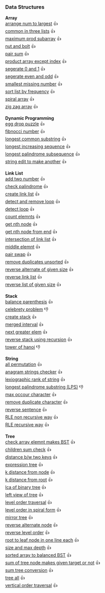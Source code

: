 ### Data Structures
**Array** <br />
[arrange num to largest](https://github.com/ojhaanshu87/data_structures/blob/master/Array_Archive/arrange_num_to_largest.py) :thumbsup: <br />
[common in three lists](https://github.com/ojhaanshu87/data_structures/blob/master/Array_Archive/arrange_num_to_largest.py) :thumbsup:  <br />
[maximum prod subarray](https://github.com/ojhaanshu87/data_structures/blob/master/Array_Archive/max_prod_subarray.py) :thumbsup: <br />
[nut and bolt](https://github.com/ojhaanshu87/data_structures/blob/master/Array_Archive/nut_and_bolt.py) :thumbsup: <br />
[pair sum](https://github.com/ojhaanshu87/data_structures/blob/master/Array_Archive/pair_sum.py) :thumbsup: <br />
[product array except index](https://github.com/ojhaanshu87/data_structures/blob/master/Array_Archive/product_array_except_index.py) :thumbsup: <br />
[segerate 0 and 1](https://github.com/ojhaanshu87/data_structures/blob/master/Array_Archive/segerate_0_1_array.py) :thumbsup: <br />
[segerate even and odd](https://github.com/ojhaanshu87/data_structures/blob/master/Array_Archive/segrate_even_odd_array.py) :thumbsup: <br />
[smallest missing number](https://github.com/ojhaanshu87/data_structures/blob/master/Array_Archive/smallest_missing_number.py) :thumbsup: <br />
[sort list by frequency](https://github.com/ojhaanshu87/data_structures/blob/master/Array_Archive/sort_list_by_frequency.py) :thumbsup: <br />
[spiral array](https://github.com/ojhaanshu87/data_structures/blob/master/Array_Archive/spiral_matrix.py) :thumbsup: <br />
[zig zag array](https://github.com/ojhaanshu87/data_structures/blob/master/Array_Archive/zig_zag_array.py) :thumbsup: <br />

**Dynamic Programming** <br />
[egg drop puzzle](https://github.com/ojhaanshu87/data_structures/blob/master/Dynamic_Programming_Archive/egg_drop_puzzle.py) :thumbsup: <br />
[fibnocci number](https://github.com/ojhaanshu87/data_structures/blob/master/Dynamic_Programming_Archive/fibnocci_num.py) :thumbsup: <br />
[longest common substring](https://github.com/ojhaanshu87/data_structures/blob/master/Dynamic_Programming_Archive/longest_common_substring.py) :thumbsup: <br />
[longest increasing sequence](https://github.com/ojhaanshu87/data_structures/blob/master/Dynamic_Programming_Archive/longest_increase_sequence.py) :thumbsup: <br />
[longest palindrome subsequence](https://github.com/ojhaanshu87/data_structures/blob/master/Dynamic_Programming_Archive/longest_palindrome_subseq.py) :thumbsup: <br />
[string edit to make another](https://github.com/ojhaanshu87/data_structures/blob/master/Dynamic_Programming_Archive/string_edit_to_make_another.py) :thumbsup: <br />

**Link List** <br />
[add two number](https://github.com/ojhaanshu87/data_structures/blob/master/LinkList_Archive/add_two_number.py) :thumbsup: <br />
[check palindrome](https://github.com/ojhaanshu87/data_structures/blob/master/LinkList_Archive/check_palindrome.py) :thumbsup: <br />
[create link list](https://github.com/ojhaanshu87/data_structures/blob/master/LinkList_Archive/create_link_list.py) :thumbsup: <br />
[detect and remove loop](https://github.com/ojhaanshu87/data_structures/blob/master/LinkList_Archive/detect_and_remove_loop.py) :thumbsup: <br />
[detect loop](https://github.com/ojhaanshu87/data_structures/blob/master/LinkList_Archive/detect_loop.py) :thumbsup: <br />
[count elemnts](https://github.com/ojhaanshu87/data_structures/blob/master/LinkList_Archive/element_count.py) :thumbsup: <br />
[get nth node](https://github.com/ojhaanshu87/data_structures/blob/master/LinkList_Archive/get_nth_node.py) :thumbsup: <br />
[get nth node from end](https://github.com/ojhaanshu87/data_structures/blob/master/LinkList_Archive/get_nth_node_from_end.py) :thumbsup: <br />
[intersection of link list](https://github.com/ojhaanshu87/data_structures/blob/master/LinkList_Archive/intersection_link_list.py) :thumbsup: <br />
[middle elemnt](https://github.com/ojhaanshu87/data_structures/blob/master/LinkList_Archive/middle_elem.py) :thumbsup: <br />
[pair swap](https://github.com/ojhaanshu87/data_structures/blob/master/LinkList_Archive/pair_swap.py) :thumbsup: <br />
[remove duplicates unsorted](https://github.com/ojhaanshu87/data_structures/blob/master/LinkList_Archive/remove_duplicates_unsorted.py) :thumbsup: <br />
[reverse alternate of given size](https://github.com/ojhaanshu87/data_structures/blob/master/LinkList_Archive/reverse_alt_given_size.py) :thumbsup: <br />
[reverse link list](https://github.com/ojhaanshu87/data_structures/blob/master/LinkList_Archive/reverse_element.py) :thumbsup: <br />
[reverse list of given size](https://github.com/ojhaanshu87/data_structures/blob/master/LinkList_Archive/reverse_list_give_size.py) :thumbsup: <br />

**Stack** <br />
[balance parenthesis](https://github.com/ojhaanshu87/data_structures/blob/master/Stack_Archive/balance_parenthesis.py) :thumbsup: <br />
[celebrety problem](https://github.com/ojhaanshu87/data_structures/blob/master/Stack_Archive/celebrety_problem.py) :-1: <br />
[create stack](https://github.com/ojhaanshu87/data_structures/blob/master/Stack_Archive/create_stack.py) :thumbsup: <br />
[merged interval](https://github.com/ojhaanshu87/data_structures/blob/master/Stack_Archive/merged_interval.py) :thumbsup: <br />
[next greater elem](https://github.com/ojhaanshu87/data_structures/blob/master/Stack_Archive/next_greater_elem.py) :thumbsup: <br />
[reverse stack using recursion](https://github.com/ojhaanshu87/data_structures/blob/master/Stack_Archive/reve_stack_recursion.py) :thumbsup: <br />
[tower of hanoi](https://github.com/ojhaanshu87/data_structures/blob/master/Stack_Archive/tower_of_hanoi.py) :-1: <br />

**String** <br />
[all permutation](https://github.com/ojhaanshu87/data_structures/blob/master/String_Archive/all_permutation.py) :thumbsup: <br />
[anagram strings checker](https://github.com/ojhaanshu87/data_structures/blob/master/String_Archive/anagram_or_not.py) :thumbsup: <br />
[lexiographic rank of string](https://github.com/ojhaanshu87/data_structures/blob/master/String_Archive/lexiographic_order.py) :thumbsup: <br />
[longest palindrome substring (LPS)](https://github.com/ojhaanshu87/data_structures/blob/master/String_Archive/longest_palindrome_substring.py) :-1: <br />
[max occour character](https://github.com/ojhaanshu87/data_structures/blob/master/String_Archive/max_occour_char.py) :thumbsup: <br />
[remove duplicate character](https://github.com/ojhaanshu87/data_structures/blob/master/String_Archive/remove_duplicate_char.py) :thumbsup: <br />
[reverse sentence](https://github.com/ojhaanshu87/data_structures/blob/master/String_Archive/reverse_sentance.py) :thumbsup: <br />
[RLE non recursive way](https://github.com/ojhaanshu87/data_structures/blob/master/String_Archive/run_length_encode_decode_non_recur.py) :thumbsup: <br />
[RLE recursive way](https://github.com/ojhaanshu87/data_structures/blob/master/String_Archive/run_length_encode_decode_recur.py) :thumbsup: <br />

**Tree** <br />
[check array elemnt makes BST](https://github.com/ojhaanshu87/data_structures/blob/master/Tree_DS/array_elem_check_BST.py) :thumbsup: <br />
[children sum check](https://github.com/ojhaanshu87/data_structures/blob/master/Tree_DS/children_sum_check.py) :thumbsup: <br />
[distance b/w two keys](https://github.com/ojhaanshu87/data_structures/blob/master/Tree_DS/dist_bw_keys.py) :thumbsup: <br />
[expression tree](https://github.com/ojhaanshu87/data_structures/blob/master/Tree_DS/expression_tree.py) :thumbsup: <br />
[k distance from node](https://github.com/ojhaanshu87/data_structures/blob/master/Tree_DS/k_dist_from_given_node.py) :thumbsup: <br />
[k distance from root](https://github.com/ojhaanshu87/data_structures/blob/master/Tree_DS/k_dist_from_root.py) :thumbsup: <br />
[lca of binary tree](https://github.com/ojhaanshu87/data_structures/blob/master/Tree_DS/lca_bintree.py) :thumbsup: <br />
[left view of tree](https://github.com/ojhaanshu87/data_structures/blob/master/Tree_DS/left_view_tree.py) :thumbsup: <br />
[level order traversal](https://github.com/ojhaanshu87/data_structures/blob/master/Tree_DS/level_order.py) :thumbsup: <br />
[level order in spiral form](https://github.com/ojhaanshu87/data_structures/blob/master/Tree_DS/level_order_spiral.py) :thumbsup: <br />
[mirror tree](https://github.com/ojhaanshu87/data_structures/blob/master/Tree_DS/mirror_tree.py) :thumbsup: <br />
[reverse alternate node](https://github.com/ojhaanshu87/data_structures/blob/master/Tree_DS/reverse_alternate_node.py) :thumbsup: <br />
[reverse level order](https://github.com/ojhaanshu87/data_structures/blob/master/Tree_DS/reverse_level_order.py) :thumbsup: <br />
[root to leaf node in one line each](https://github.com/ojhaanshu87/data_structures/blob/master/Tree_DS/root_to_leaf_path.py) :thumbsup: <br />
[size and max depth](https://github.com/ojhaanshu87/data_structures/blob/master/Tree_DS/size_and_max_depth.py) :thumbsup: <br />
[sorted array to balanced BST](https://github.com/ojhaanshu87/data_structures/blob/master/Tree_DS/sorted_array_to_balnced_bst.py) :thumbsup: <br />
[sum of tree node makes given target or not](https://github.com/ojhaanshu87/data_structures/blob/master/Tree_DS/sum_to_given_num_check.py) :thumbsup: <br />
[sum tree conversion](https://github.com/ojhaanshu87/data_structures/blob/master/Tree_DS/sum_tree_convert.py) :thumbsup: <br />
[tree all](https://github.com/ojhaanshu87/data_structures/blob/master/Tree_DS/tree_all.py) :thumbsup: <br />
[vertical order traversal](https://github.com/ojhaanshu87/data_structures/blob/master/Tree_DS/vertical_order_traversal.py) :thumbsup: <br />


